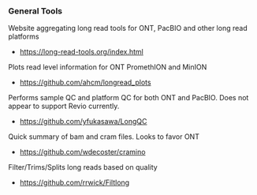 ### General Tools
Website aggregating long read tools for ONT, PacBIO and other long read platforms
 - https://long-read-tools.org/index.html

Plots read level information for ONT PromethION and MinION
 - https://github.com/ahcm/longread_plots

Performs sample QC and platform QC for both ONT and PacBIO. Does not appear to support Revio currently.
 - https://github.com/yfukasawa/LongQC

Quick summary of bam and cram files. Looks to favor ONT
 - https://github.com/wdecoster/cramino

Filter/Trims/Splits long reads based on quality
 - https://github.com/rrwick/Filtlong

